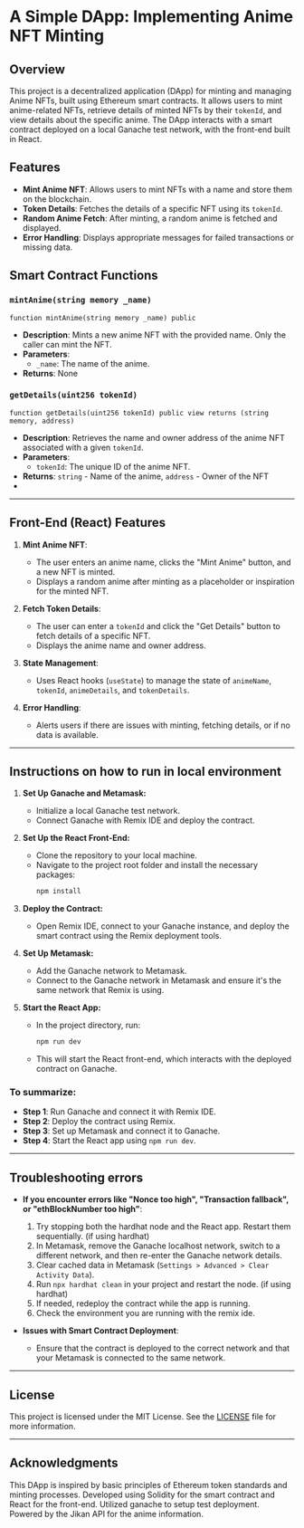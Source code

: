 # A Simple DApp: Implementing Anime NFT Minting

## Overview

This project is a decentralized application (DApp) for minting and managing Anime NFTs, built using Ethereum smart contracts. It allows users to mint anime-related NFTs, retrieve details of minted NFTs by their `tokenId`, and view details about the specific anime. The DApp interacts with a smart contract deployed on a local Ganache test network, with the front-end built in React.

## Features
- **Mint Anime NFT**: Allows users to mint NFTs with a name and store them on the blockchain.
- **Token Details**: Fetches the details of a specific NFT using its `tokenId`.
- **Random Anime Fetch**: After minting, a random anime is fetched and displayed.
- **Error Handling**: Displays appropriate messages for failed transactions or missing data.

## Smart Contract Functions

### `mintAnime(string memory _name)`
```solidity
function mintAnime(string memory _name) public
```
- **Description**: Mints a new anime NFT with the provided name. Only the caller can mint the NFT.
- **Parameters**: 
  - `_name`: The name of the anime.
- **Returns**: None

### `getDetails(uint256 tokenId)`
```solidity
function getDetails(uint256 tokenId) public view returns (string memory, address)
```
- **Description**: Retrieves the name and owner address of the anime NFT associated with a given `tokenId`.
- **Parameters**: 
  - `tokenId`: The unique ID of the anime NFT.
- **Returns**: `string` - Name of the anime, `address` - Owner of the NFT
- 
---

## Front-End (React) Features

1. **Mint Anime NFT**:
   - The user enters an anime name, clicks the "Mint Anime" button, and a new NFT is minted.
   - Displays a random anime after minting as a placeholder or inspiration for the minted NFT.

2. **Fetch Token Details**:
   - The user can enter a `tokenId` and click the "Get Details" button to fetch details of a specific NFT.
   - Displays the anime name and owner address.

3. **State Management**:
   - Uses React hooks (`useState`) to manage the state of `animeName`, `tokenId`, `animeDetails`, and `tokenDetails`.

4. **Error Handling**:
   - Alerts users if there are issues with minting, fetching details, or if no data is available.

---

## Instructions on how to run in local environment

1. **Set Up Ganache and Metamask:**
   - Initialize a local Ganache test network.
   - Connect Ganache with Remix IDE and deploy the contract.

2. **Set Up the React Front-End:**
   - Clone the repository to your local machine.
   - Navigate to the project root folder and install the necessary packages:
     ```bash
     npm install
     ```

3. **Deploy the Contract:**
   - Open Remix IDE, connect to your Ganache instance, and deploy the smart contract using the Remix deployment tools.

4. **Set Up Metamask:**
   - Add the Ganache network to Metamask.
   - Connect to the Ganache network in Metamask and ensure it's the same network that Remix is using.

5. **Start the React App:**
   - In the project directory, run:
     ```bash
     npm run dev
     ```
   - This will start the React front-end, which interacts with the deployed contract on Ganache.

### To summarize:
- **Step 1**: Run Ganache and connect it with Remix IDE.
- **Step 2**: Deploy the contract using Remix.
- **Step 3**: Set up Metamask and connect it to Ganache.
- **Step 4**: Start the React app using `npm run dev`.

---

## Troubleshooting errors

- **If you encounter errors like "Nonce too high", "Transaction fallback", or "ethBlockNumber too high"**:
  1. Try stopping both the hardhat node and the React app. Restart them sequentially. (if using hardhat)
  2. In Metamask, remove the Ganache localhost network, switch to a different network, and then re-enter the Ganache network details.
  3. Clear cached data in Metamask (`Settings > Advanced > Clear Activity Data`).
  4. Run `npx hardhat clean` in your project and restart the node. (if using hardhat)
  5. If needed, redeploy the contract while the app is running. 
  6. Check the environment you are running with the remix ide.

- **Issues with Smart Contract Deployment**:
  - Ensure that the contract is deployed to the correct network and that your Metamask is connected to the same network.
  
---

## License

This project is licensed under the MIT License. See the [LICENSE](../../LICENSE) file for more information.

---

## Acknowledgments

This DApp is inspired by basic principles of Ethereum token standards and minting processes. Developed using Solidity for the smart contract and React for the front-end. Utilized ganache to setup test deployment. Powered by the Jikan API for the anime information.
